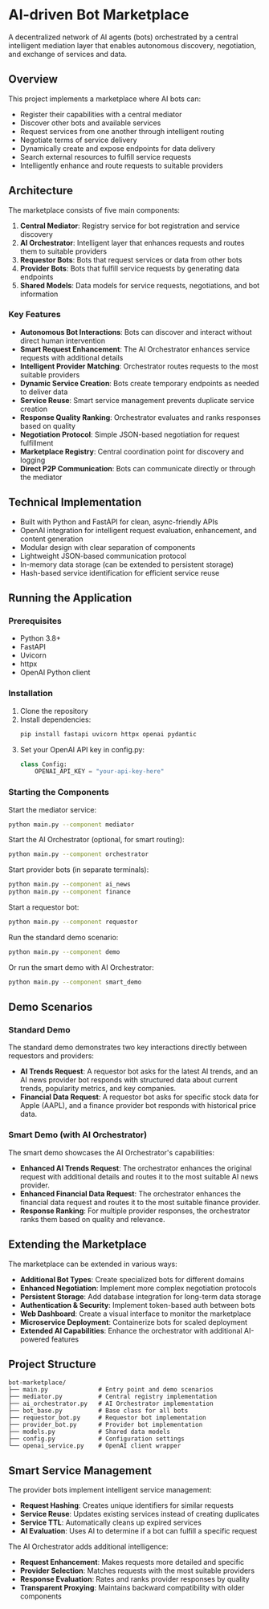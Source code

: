 # AI-driven Bot Marketplace

A decentralized network of AI agents (bots) orchestrated by a central intelligent mediation layer that enables autonomous discovery, negotiation, and exchange of services and data.

## Overview

This project implements a marketplace where AI bots can:

- Register their capabilities with a central mediator
- Discover other bots and available services
- Request services from one another through intelligent routing
- Negotiate terms of service delivery
- Dynamically create and expose endpoints for data delivery
- Search external resources to fulfill service requests
- Intelligently enhance and route requests to suitable providers

## Architecture

The marketplace consists of five main components:

1. **Central Mediator**: Registry service for bot registration and service discovery
2. **AI Orchestrator**: Intelligent layer that enhances requests and routes them to suitable providers
3. **Requestor Bots**: Bots that request services or data from other bots
4. **Provider Bots**: Bots that fulfill service requests by generating data endpoints
5. **Shared Models**: Data models for service requests, negotiations, and bot information

### Key Features

- **Autonomous Bot Interactions**: Bots can discover and interact without direct human intervention
- **Smart Request Enhancement**: The AI Orchestrator enhances service requests with additional details
- **Intelligent Provider Matching**: Orchestrator routes requests to the most suitable providers
- **Dynamic Service Creation**: Bots create temporary endpoints as needed to deliver data
- **Service Reuse**: Smart service management prevents duplicate service creation
- **Response Quality Ranking**: Orchestrator evaluates and ranks responses based on quality
- **Negotiation Protocol**: Simple JSON-based negotiation for request fulfillment
- **Marketplace Registry**: Central coordination point for discovery and logging
- **Direct P2P Communication**: Bots can communicate directly or through the mediator

## Technical Implementation

- Built with Python and FastAPI for clean, async-friendly APIs
- OpenAI integration for intelligent request evaluation, enhancement, and content generation
- Modular design with clear separation of components
- Lightweight JSON-based communication protocol
- In-memory data storage (can be extended to persistent storage)
- Hash-based service identification for efficient service reuse

## Running the Application

### Prerequisites

- Python 3.8+
- FastAPI
- Uvicorn
- httpx
- OpenAI Python client

### Installation

1. Clone the repository
2. Install dependencies:
   ```bash
   pip install fastapi uvicorn httpx openai pydantic
   ```
3. Set your OpenAI API key in config.py:
   ```python
   class Config:
       OPENAI_API_KEY = "your-api-key-here"
   ```

### Starting the Components

Start the mediator service:
```bash
python main.py --component mediator
```

Start the AI Orchestrator (optional, for smart routing):
```bash
python main.py --component orchestrator
```

Start provider bots (in separate terminals):
```bash
python main.py --component ai_news
python main.py --component finance
```

Start a requestor bot:
```bash
python main.py --component requestor
```

Run the standard demo scenario:
```bash
python main.py --component demo
```

Or run the smart demo with AI Orchestrator:
```bash
python main.py --component smart_demo
```

## Demo Scenarios

### Standard Demo
The standard demo demonstrates two key interactions directly between requestors and providers:

- **AI Trends Request**: A requestor bot asks for the latest AI trends, and an AI news provider bot responds with structured data about current trends, popularity metrics, and key companies.
- **Financial Data Request**: A requestor bot asks for specific stock data for Apple (AAPL), and a finance provider bot responds with historical price data.

### Smart Demo (with AI Orchestrator)
The smart demo showcases the AI Orchestrator's capabilities:

- **Enhanced AI Trends Request**: The orchestrator enhances the original request with additional details and routes it to the most suitable AI news provider.
- **Enhanced Financial Data Request**: The orchestrator enhances the financial data request and routes it to the most suitable finance provider.
- **Response Ranking**: For multiple provider responses, the orchestrator ranks them based on quality and relevance.

## Extending the Marketplace

The marketplace can be extended in various ways:

- **Additional Bot Types**: Create specialized bots for different domains
- **Enhanced Negotiation**: Implement more complex negotiation protocols
- **Persistent Storage**: Add database integration for long-term data storage
- **Authentication & Security**: Implement token-based auth between bots
- **Web Dashboard**: Create a visual interface to monitor the marketplace
- **Microservice Deployment**: Containerize bots for scaled deployment
- **Extended AI Capabilities**: Enhance the orchestrator with additional AI-powered features

## Project Structure

```
bot-marketplace/
├── main.py              # Entry point and demo scenarios
├── mediator.py          # Central registry implementation
├── ai_orchestrator.py   # AI Orchestrator implementation
├── bot_base.py          # Base class for all bots
├── requestor_bot.py     # Requestor bot implementation
├── provider_bot.py      # Provider bot implementation
├── models.py            # Shared data models
├── config.py            # Configuration settings
└── openai_service.py    # OpenAI client wrapper
```

## Smart Service Management

The provider bots implement intelligent service management:

- **Request Hashing**: Creates unique identifiers for similar requests
- **Service Reuse**: Updates existing services instead of creating duplicates
- **Service TTL**: Automatically cleans up expired services
- **AI Evaluation**: Uses AI to determine if a bot can fulfill a specific request

The AI Orchestrator adds additional intelligence:

- **Request Enhancement**: Makes requests more detailed and specific
- **Provider Selection**: Matches requests with the most suitable providers
- **Response Evaluation**: Rates and ranks provider responses by quality
- **Transparent Proxying**: Maintains backward compatibility with older components